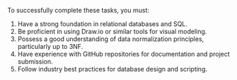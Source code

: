 To successfully complete these tasks, you must:

1. Have a strong foundation in relational databases and SQL.
2. Be proficient in using Draw.io or similar tools for visual modeling.
3. Possess a good understanding of data normalization principles, particularly up to 3NF.
4. Have experience with GitHub repositories for documentation and project submission.
5. Follow industry best practices for database design and scripting.
